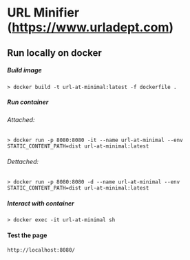 # URL Minifier (https://www.urladept.com)

## Run locally on docker
##### Build image 
`> docker build -t url-at-minimal:latest -f dockerfile .`

##### Run container
###### Attached: 
`> docker run -p 8080:8080 -it --name url-at-minimal --env STATIC_CONTENT_PATH=dist url-at-minimal:latest`
###### Dettached: 
`> docker run -p 8080:8080 -d --name url-at-minimal --env STATIC_CONTENT_PATH=dist url-at-minimal:latest`

##### Interact with container
`> docker exec -it url-at-minimal sh`

#### Test the page
`http://localhost:8080/`